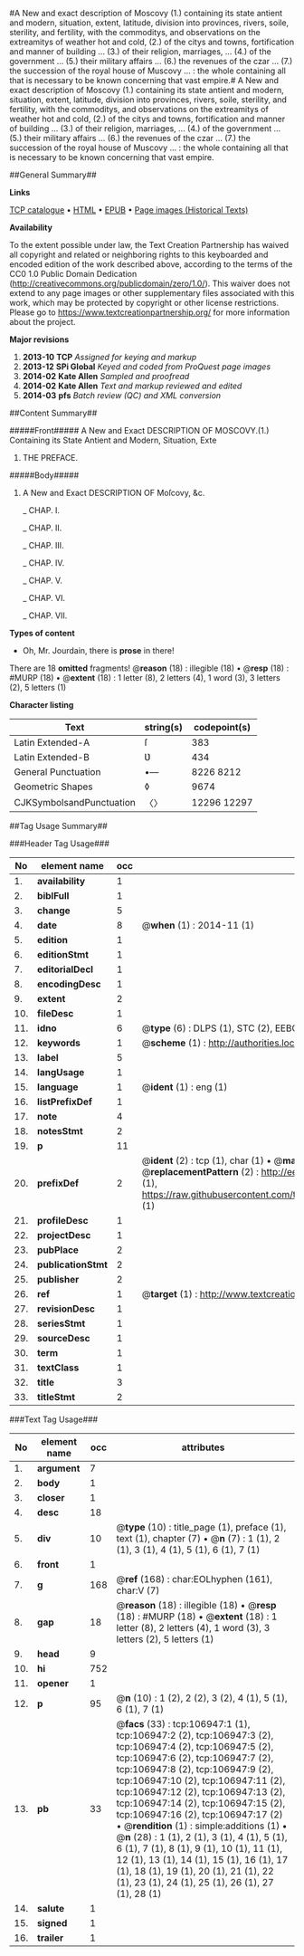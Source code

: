 #A New and exact description of Moscovy (1.) containing its state antient and modern, situation, extent, latitude, division into provinces, rivers, soile, sterility, and fertility, with the commoditys, and observations on the extreamitys of weather hot and cold, (2.) of the citys and towns, fortification and manner of building ... (3.) of their religion, marriages, ... (4.) of the government ... (5.) their military affairs ... (6.) the revenues of the czar ... (7.) the succession of the royal house of Muscovy ... : the whole containing all that is necessary to be known concerning that vast empire.#
A New and exact description of Moscovy (1.) containing its state antient and modern, situation, extent, latitude, division into provinces, rivers, soile, sterility, and fertility, with the commoditys, and observations on the extreamitys of weather hot and cold, (2.) of the citys and towns, fortification and manner of building ... (3.) of their religion, marriages, ... (4.) of the government ... (5.) their military affairs ... (6.) the revenues of the czar ... (7.) the succession of the royal house of Muscovy ... : the whole containing all that is necessary to be known concerning that vast empire.

##General Summary##

**Links**

[TCP catalogue](http://www.ota.ox.ac.uk/tcp/)  • 
[HTML](http://tei.it.ox.ac.uk/tcp/Texts-HTML/free/A52/A52872.html)  • 
[EPUB](http://tei.it.ox.ac.uk/tcp/Texts-EPUB/free/A52/A52872.epub) • 
[Page images (Historical Texts)](https://historicaltexts.jisc.ac.uk/eebo-18185817e)

**Availability**

To the extent possible under law, the Text Creation Partnership has waived all copyright and related or neighboring rights to this keyboarded and encoded edition of the work described above, according to the terms of the CC0 1.0 Public Domain Dedication (http://creativecommons.org/publicdomain/zero/1.0/). This waiver does not extend to any page images or other supplementary files associated with this work, which may be protected by copyright or other license restrictions. Please go to https://www.textcreationpartnership.org/ for more information about the project.

**Major revisions**

1. __2013-10__ __TCP__ *Assigned for keying and markup*
1. __2013-12__ __SPi Global__ *Keyed and coded from ProQuest page images*
1. __2014-02__ __Kate Allen__ *Sampled and proofread*
1. __2014-02__ __Kate Allen__ *Text and markup reviewed and edited*
1. __2014-03__ __pfs__ *Batch review (QC) and XML conversion*

##Content Summary##

#####Front#####
A New and Exact DESCRIPTION OF MOSCOVY.(1.) Containing its State Antient and Modern, Situation, Exte
1. THE PREFACE.

#####Body#####

1. A New and Exact DESCRIPTION OF Moſcovy, &c.

    _ CHAP. I.

    _ CHAP. II.

    _ CHAP. III.

    _ CHAP. IV.

    _ CHAP. V.

    _ CHAP. VI.

    _ CHAP. VII.

**Types of content**

  * Oh, Mr. Jourdain, there is **prose** in there!

There are 18 **omitted** fragments! 
 @__reason__ (18) : illegible (18)  •  @__resp__ (18) : #MURP (18)  •  @__extent__ (18) : 1 letter (8), 2 letters (4), 1 word (3), 3 letters (2), 5 letters (1)

**Character listing**


|Text|string(s)|codepoint(s)|
|---|---|---|
|Latin Extended-A|ſ|383|
|Latin Extended-B|Ʋ|434|
|General Punctuation|•—|8226 8212|
|Geometric Shapes|◊|9674|
|CJKSymbolsandPunctuation|〈〉|12296 12297|

##Tag Usage Summary##

###Header Tag Usage###

|No|element name|occ|attributes|
|---|---|---|---|
|1.|__availability__|1||
|2.|__biblFull__|1||
|3.|__change__|5||
|4.|__date__|8| @__when__ (1) : 2014-11 (1)|
|5.|__edition__|1||
|6.|__editionStmt__|1||
|7.|__editorialDecl__|1||
|8.|__encodingDesc__|1||
|9.|__extent__|2||
|10.|__fileDesc__|1||
|11.|__idno__|6| @__type__ (6) : DLPS (1), STC (2), EEBO-CITATION (1), OCLC (1), VID (1)|
|12.|__keywords__|1| @__scheme__ (1) : http://authorities.loc.gov/ (1)|
|13.|__label__|5||
|14.|__langUsage__|1||
|15.|__language__|1| @__ident__ (1) : eng (1)|
|16.|__listPrefixDef__|1||
|17.|__note__|4||
|18.|__notesStmt__|2||
|19.|__p__|11||
|20.|__prefixDef__|2| @__ident__ (2) : tcp (1), char (1)  •  @__matchPattern__ (2) : ([0-9\-]+):([0-9IVX]+) (1), (.+) (1)  •  @__replacementPattern__ (2) : http://eebo.chadwyck.com/downloadtiff?vid=$1&page=$2 (1), https://raw.githubusercontent.com/textcreationpartnership/Texts/master/tcpchars.xml#$1 (1)|
|21.|__profileDesc__|1||
|22.|__projectDesc__|1||
|23.|__pubPlace__|2||
|24.|__publicationStmt__|2||
|25.|__publisher__|2||
|26.|__ref__|1| @__target__ (1) : http://www.textcreationpartnership.org/docs/. (1)|
|27.|__revisionDesc__|1||
|28.|__seriesStmt__|1||
|29.|__sourceDesc__|1||
|30.|__term__|1||
|31.|__textClass__|1||
|32.|__title__|3||
|33.|__titleStmt__|2||


###Text Tag Usage###

|No|element name|occ|attributes|
|---|---|---|---|
|1.|__argument__|7||
|2.|__body__|1||
|3.|__closer__|1||
|4.|__desc__|18||
|5.|__div__|10| @__type__ (10) : title_page (1), preface (1), text (1), chapter (7)  •  @__n__ (7) : 1 (1), 2 (1), 3 (1), 4 (1), 5 (1), 6 (1), 7 (1)|
|6.|__front__|1||
|7.|__g__|168| @__ref__ (168) : char:EOLhyphen (161), char:V (7)|
|8.|__gap__|18| @__reason__ (18) : illegible (18)  •  @__resp__ (18) : #MURP (18)  •  @__extent__ (18) : 1 letter (8), 2 letters (4), 1 word (3), 3 letters (2), 5 letters (1)|
|9.|__head__|9||
|10.|__hi__|752||
|11.|__opener__|1||
|12.|__p__|95| @__n__ (10) : 1 (2), 2 (2), 3 (2), 4 (1), 5 (1), 6 (1), 7 (1)|
|13.|__pb__|33| @__facs__ (33) : tcp:106947:1 (1), tcp:106947:2 (2), tcp:106947:3 (2), tcp:106947:4 (2), tcp:106947:5 (2), tcp:106947:6 (2), tcp:106947:7 (2), tcp:106947:8 (2), tcp:106947:9 (2), tcp:106947:10 (2), tcp:106947:11 (2), tcp:106947:12 (2), tcp:106947:13 (2), tcp:106947:14 (2), tcp:106947:15 (2), tcp:106947:16 (2), tcp:106947:17 (2)  •  @__rendition__ (1) : simple:additions (1)  •  @__n__ (28) : 1 (1), 2 (1), 3 (1), 4 (1), 5 (1), 6 (1), 7 (1), 8 (1), 9 (1), 10 (1), 11 (1), 12 (1), 13 (1), 14 (1), 15 (1), 16 (1), 17 (1), 18 (1), 19 (1), 20 (1), 21 (1), 22 (1), 23 (1), 24 (1), 25 (1), 26 (1), 27 (1), 28 (1)|
|14.|__salute__|1||
|15.|__signed__|1||
|16.|__trailer__|1||
